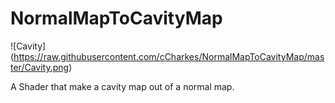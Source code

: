# NormalMapToCavityMap

![Cavity] (https://raw.githubusercontent.com/cCharkes/NormalMapToCavityMap/master/Cavity.png)

A Shader that make a cavity map out of a normal map.